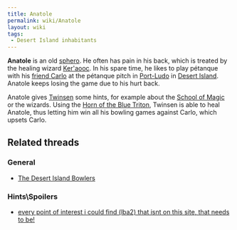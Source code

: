 ```yaml
---
title: Anatole
permalink: wiki/Anatole
layout: wiki
tags:
 - Desert Island inhabitants
---
```


**Anatole** is an old [sphero](sphero "wikilink"). He often has pain in
his back, which is treated by the healing wizard
[Ker'aooc](Ker'aooc "wikilink"). In his spare time, he likes to play
pétanque with his [friend Carlo](Carlo_(Port-Ludo) "wikilink") at the
pétanque pitch in [Port-Ludo](Port-Ludo "wikilink") in [Desert
Island](Desert_Island "wikilink"). Anatole keeps losing the game due to
his hurt back.

Anatole gives [Twinsen](Twinsen "wikilink") some hints, for example
about the [School of Magic](School_of_Magic "wikilink") or the wizards.
Using the [Horn of the Blue Triton](Horn_of_the_Blue_Triton "wikilink"),
Twinsen is able to heal Anatole, thus letting him win all his bowling
games against Carlo, which upsets Carlo.

## Related threads

### General

- [The Desert Island
  Bowlers](https://forum.magicball.net/showthread.php?t=11096)

### Hints\Spoilers

- [every point of interest i could find (lba2) that isnt on this site,
  that needs to be!](https://forum.magicball.net/showthread.php?t=10385)
